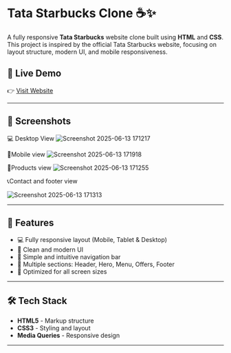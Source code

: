 # Tata Starbucks Clone ☕✨

A fully responsive **Tata Starbucks** website clone built using **HTML** and **CSS**. This project is inspired by the official Tata Starbucks website, focusing on layout structure, modern UI, and mobile responsiveness.

## 🔗 Live Demo

👉 [Visit Website](https://tata-starbucks-gamma.vercel.app/)

---

## 📸 Screenshots

💻 Desktop View
![Screenshot 2025-06-13 171217](https://github.com/user-attachments/assets/c645e56b-6e76-460a-a278-309978f19148)

📱Mobile view
![Screenshot 2025-06-13 171918](https://github.com/user-attachments/assets/5685709d-2e7b-458a-a10c-72632df0e40a)

🍨Products view
![Screenshot 2025-06-13 171255](https://github.com/user-attachments/assets/1693eba6-df39-4612-854b-a07fa0a64cac)

📞Contact and footer view

![Screenshot 2025-06-13 171313](https://github.com/user-attachments/assets/bddd185a-7102-442d-af9f-ac836864c009)




---

## 🚀 Features

- 💻 Fully responsive layout (Mobile, Tablet & Desktop)
- 🎨 Clean and modern UI
- 🧭 Simple and intuitive navigation bar
- 📄 Multiple sections: Header, Hero, Menu, Offers, Footer
- 📱 Optimized for all screen sizes

---

## 🛠️ Tech Stack

- **HTML5** - Markup structure
- **CSS3** - Styling and layout
- **Media Queries** - Responsive design

---



